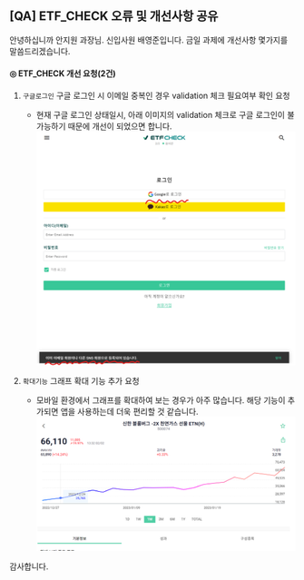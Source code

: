 ## [QA] ETF_CHECK 오류 및 개선사항 공유

안녕하십니까 안지원 과장님.
신입사원 배영준입니다.
금일 과제에 개선사항 몇가지를 말씀드리겠습니다.

#### ◎ ETF_CHECK 개선 요청(2건)

1.  `구글로그인` 구글 로그인 시 이메일 중복인 경우 validation 체크 필요여부 확인 요청

    - 현재 구글 로그인 상태일시, 아래 이미지의 validation 체크로 구글 로그인이 불가능하기 때문에 개선이 되었으면 합니다.
      ![이미지](./오류1_구글로그인.png)

2.  `확대기능` 그래프 확대 기능 추가 요청
    - 모바일 환경에서 그래프를 확대하여 보는 경우가 아주 많습니다. 해당 기능이 추가되면 앱을 사용하는데 더욱 편리할 것 같습니다.
      ![이미지](./오류2_확대기능.png)

감사합니다.
